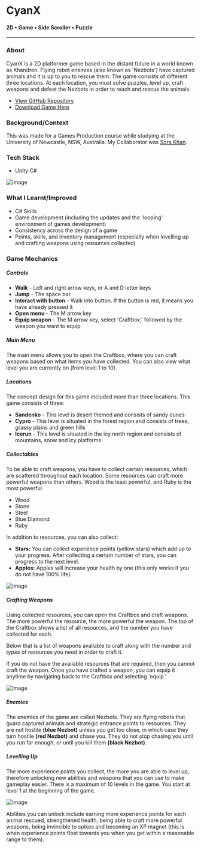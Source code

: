 # CyanX
#### 2D • Game • Side Scroller • Puzzle
<hr>

### **About**

<div class="pb-3"></div>

CyanX is a 2D platformer game based in the distant future in a world known as Khandren. Flying robot enemies (also known as 'Nezbots') have captured animals and it is up to you to rescue them. 
The game consists of different three locations. At each location, you must solve puzzles, level up, craft weapons and defeat the Nezbots in order to reach and rescue the animals.
  
<div class="pb-3"></div>

* <a class="cyanLink" href="https://github.com/vondreii/CyanX">View GitHub Repository</a>
* <a class="cyanLink" href="./assets/portfolio/downloads/CyanX.zip">Download Game Here</a>
  
<div class="pb-3"></div>

### **Background/Context**

<div class="pb-3"></div>

This was made for a Games Production course while studying at the University of Newcastle, NSW, Australia. My Collaborator was <a class="cyanLink" href="https://www.sorakhan.com/">Sora Khan</a>. 

<div class="pb-3"></div>

### **Tech Stack**

<div class="pb-3"></div>

* Unity C#

<div class="pb-3"></div>

<!-- ----------- Image ----------- -->
<div class="image-container">
  <img src="./assets/portfolio/images/cyanX/header.jpg" loading="lazy" alt="image" class="image-75">
</div>
<!-- ----------------------------- -->

<div class="pb-3"></div>

### **What I Learnt/Improved**

<div class="pb-3"></div>

* C# Skills
* Game development (including the updates and the 'looping' environment of games development) 
* Consistency across the design of a game
* Points, skills, and inventory management (especially when levelling up and crafting weapons using resources collected)

<div class="pb-3"></div>

### **Game Mechanics**

<div class="pb-3"></div>

##### **Controls**
	
<div class="pb-3"></div>

* **Walk** - Left and right arrow keys, or A and D letter keys
* **Jump** - The space bar
* **Interact with button** - Walk into button. If the button is red, it means you have already pressed it
* **Open menu** - The M arrow key
* **Equip weapon** - The M arrow key, select 'Craftbox,' followed by the weapon you want to equip

<div class="pb-3"></div>

##### **Main Menu**

<div class="pb-3"></div>

The main menu allows you to open the Craftbox, where you can craft weapons based on what items you have collected. You can also view what level you are currently on (from level 1 to 10).

<div class="pb-3"></div>

##### **Locations**

<div class="pb-3"></div>

The concept design for this game included more than three locations. This game consists of three:

<div class="pb-3"></div>

* **Sandenko** - This level is desert themed and consists of sandy dunes
* **Cypro** - This level is situated in the forest region and consists of trees, grassy plains and green hills
* **Icerun** - This level is situated in the icy north region and consists of mountains, snow and icy platforms

<div class="pb-3"></div>

##### **Collectables**

<div class="pb-3"></div>

To be able to craft weapons, you have to collect certain resources, which are scattered throughout each location. Some resources can craft more powerful weapons than others. Wood is the least powerful, and Ruby is the most powerful.

<div class="pb-3"></div>

* Wood
* Stone
* Steel
* Blue Diamond
* Ruby

<div class="pb-3"></div>

In addition to resources, you can also collect:

<div class="pb-3"></div>

<ul>
  <li><b>Stars:</b> You can collect experience points (yellow stars) which add up to your progress. After collecting a certain number of stars, you can progress to the next level.</li>
  <li><b>Apples:</b> Apples will increase your health by one (this only works if you do not have 100% life).</li>
</ul>
   
<div class="pb-3"></div>

<!-- ----------- Image ----------- -->   
<div class="image-container">
  <img src="./assets/portfolio/images/cyanX/1.png" loading="lazy" alt="image" class="image-75"/> 
</div>
<!-- ----------------------------- -->

<div class="pb-3"></div>

##### **Crafting Weapons**

<div class="pb-3"></div>

Using collected resources, you can open the Craftbox and craft weapons. The more powerful the resource, the more powerful the weapon. The top of the Craftbox shows a list of all resources, and the number you have collected for each. 

<div class="pb-3"></div>

Below that is a list of weapons available to craft along with the number and types of resources you need in order to craft it.

<div class="pb-3"></div>

If you do not have the available resources that are required, then you cannot craft the weapon. 
Once you have crafted a weapon, you can equip it anytime by navigating back to the Craftbox and selecting 'equip.'
  
<div class="pb-3"></div>

<!-- ----------- Image ----------- --> 
<div class="image-container">
  <img src="./assets/portfolio/images/cyanX/2.jpg" loading="lazy" alt="image" class="image-75"/> 
</div>
<!-- ----------------------------- -->

<div class="pb-3"></div>

##### **Enemies**

<div class="pb-3"></div>

The enemies of the game are called Nezbots. They are flying robots that guard captured animals and strategic entrance points to resources. 
They are not hostile <b>(blue Nezbot)</b> unless you get too close, in which case they turn hostile <b>(red Nezbot)</b> and chase you. 
They do not stop chasing you until you run far enough, or until you kill them <b>(black Nezbot)</b>.

<div class="pb-3"></div>

##### **Levelling Up**

<div class="pb-3"></div>

The more experience points you collect, the more you are able to level up, therefore unlocking new abilities and weapons that you can use to make gameplay easier. There is a maximum of 10 levels in the game. You start at level 1 at the beginning of the game.

<div class="pb-3"></div>

<!-- ----------- Image ----------- --> 
<div class="image-container">
	<img src="./assets/portfolio/images/cyanX/3.jpg" loading="lazy" alt="image" class="image-75">
</div>
<!-- ----------------------------- -->

<div class="pb-3"></div>

Abilities you can unlock include earning more experience points for each animal rescued, strengthened health, 
being able to craft more powerful weapons, being invincible to spikes and becoming an XP magnet (this is when experience points float towards you when you get within a reasonable range to them).

<div class="pb-3"></div>